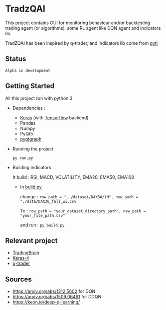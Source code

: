 # TradzQAI

This project contains GUI for monitoring behaviour and/or backtesting trading agent (or algorithms), some RL agent like DQN agent and indicators lib.

TradZQAI has been inspired by q-trader, and indicators lib come from [pyti](https://github.com/kylejusticemagnuson/pyti)

## Status

    Alpha in development

## Getting Started

  All this project run with python 3

- Dependencies :
  - [Keras](https://github.com/keras-team/keras) (with [Tensorflow](https://github.com/tensorflow/tensorflow) backend)
  - Pandas
  - Numpy
  - PyQt5
  - [pyqtgraph](https://github.com/pyqtgraph/pyqtgraph)
  
- Running the project
  ```
  py run.py
  ```
  
- Building indicators
    
    It build : RSI, MACD, VOLATILITY, EMA20, EMA50, EMA100

  - In [build.py](https://github.com/kkuette/TradzQAI/blob/master/build.py)
  
    change :   ```row_path = "../dataset/DAX30/1M", new_path = "./data/DAX30_full_wi.csv```
             
    To :     ```row_path = "your_dataset_directory_path", new_path = "your_file_path.csv" ```
           
    and run : ```py build.py```
 
## Relevant project
  - [TradingBrain](https://github.com/Prediction-Machines/Trading-Brain)
  - [Keras-rl](https://github.com/matthiasplappert/keras-rl)
  - [q-trader](https://github.com/edwardhdlu/q-trader)
 
## Sources
  - https://arxiv.org/abs/1312.5602 for DQN
  - https://arxiv.org/abs/1509.06461 for DDQN
  - https://keon.io/deep-q-learning/
